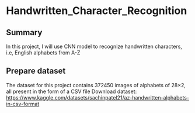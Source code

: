 # Handwritten_Character_Recognition
## Summary 
In this project, I will use CNN model to recognize handwritten characters, i.e, English alphabets from A-Z 
## Prepare dataset 
The dataset for this project contains 372450 images of alphabets of 28×2, all present in the form of a CSV file
Download dataset: https://www.kaggle.com/datasets/sachinpatel21/az-handwritten-alphabets-in-csv-format
